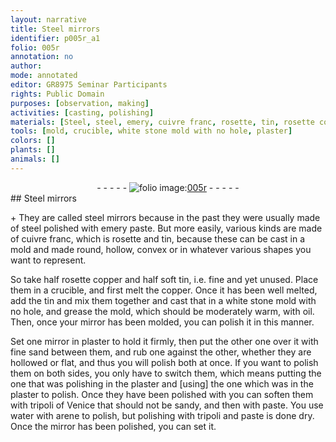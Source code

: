 ```yaml
---
layout: narrative
title: Steel mirrors
identifier: p005r_a1
folio: 005r
annotation: no
author:
mode: annotated
editor: GR8975 Seminar Participants
rights: Public Domain
purposes: [observation, making]
activities: [casting, polishing]
materials: [Steel, steel, emery, cuivre franc, rosette, tin, rosette copper, copper, oil, plaster, sand, tripoli of Venice, paste, water, arene, tripoli]
tools: [mold, crucible, white stone mold with no hole, plaster]
colors: []
plants: []
animals: []
---
```


 <div class="folio" align="center">- - - - - <a href="http://gallica.bnf.fr/ark:/12148/btv1b10500001g/f15.image" target="_blank"><img src="https://cu-mkp.github.io/GR8975-edition/assets/photo-icon.png" alt="folio image: " style="display:inline-block; margin-bottom:-3px;"/>005r</a> - - - - - </div> 
## <span class="material">Steel</span> mirrors

 
 <span class="activity"></span> <span class="activity"></span> \+ They are called <span class="material">steel</span> mirrors because in the past they were usually made of <span class="material">steel</span> polished with <span class="material_format"><span class="material">emery</span> paste</span>. But more easily, various kinds are made of <span class="material"><span class="foreign">cuivre franc</span></span>, which is <span class="material">rosette</span> and <span class="material">tin</span>, because these can be cast in a <span class="tool">mold</span> and made round, hollow, convex or in whatever various shapes you want to represent. 
 
 So take <span class="unit">half</span> <span class="material">rosette copper</span> and <span class="unit">half</span> <span class="material_format">soft <span class="material">tin</span></span>, i.e. fine and yet unused. Place them in a <span class="tool">crucible</span>, and first melt the <span class="material">copper</span>. Once it has been well melted, add the <span class="material">tin</span> and mix them together and cast that in a <span class="tool">white stone mold with no hole</span>, and grease the <span class="tool">mold</span>, which should be moderately warm, with <span class="material">oil</span>. Then, once your mirror has been molded, you can polish it in this manner. 
 
 Set one mirror in <span class="tool"><span class="material">plaster</span></span> to hold it firmly, then put the other one over it with <span class="material_format">fine <span class="material">sand</span></span> between them, and rub one against the other, whether they are hollowed or flat, and thus you will polish both at once. If you want to polish them on both sides, you only have to switch them, which means putting the one that was polishing in the <span class="tool"><span class="material">plaster</span></span> and [using] the one which was in the <span class="tool"><span class="material">plaster</span></span> to polish. Once they have been polished with you can soften them with <span class="material">tripoli of <span class="place">Venice</span></span> that should not be sandy, and then with <span class="material">paste</span>. You use <span class="material">water</span> with <span class="material"><span class="foreign">arene</span></span> to polish, but polishing with <span class="material">tripoli</span> and <span class="material">paste</span> is done dry. Once the mirror has been polished, you can set it. 
 